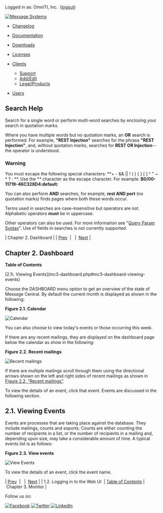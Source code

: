 Logged in as: OmniTI, Inc.  ([logout](https://support.messagesystems.com/logout.php))

[![Message Systems](https://support.messagesystems.com/images/ms-white205.png)](https://support.messagesystems.com/start.php) 

*   [Changelog](https://support.messagesystems.com/start.php?show=changelog)
*   [Documentation](https://support.messagesystems.com/docs/)
*   [Downloads](https://support.messagesystems.com/start.php)

*   [Licenses](https://support.messagesystems.com/license_summary.php)
*   <a href="">Clients</a>
    *   [Support](https://support.messagesystems.com/cs.php)
    *   [Add/Edit](https://support.messagesystems.com/edit_client.php)
    *   [Legal/Products](https://support.messagesystems.com/edit_products.php)
*   [Users](https://support.messagesystems.com/edit_customer.php)

## Search Help

Search for a single word or perform multi-word searches by enclosing your search in quotation marks.

Where you have multiple words but no quotation marks, an **OR** search is performed. For example, **"REST Injection"** searches for the phrase **"REST Injection"**, and, without quotation marks, searches for **REST OR Injection**--the operator is understood.

### Warning

You must escape the following special characters: **+ - && || ! ( ) { } [ ] ^ " ~ * ? : \**. Use the **\** character as the escape character. For example: **B0/00-11719-46C328D4\:default\:**

You can also perform **AND** searches, for example, **rest AND port** (no quotation marks) finds pages where both these words occur.

Terms used in searches are case-insensitive but operators are not. Alphabetic operators **must** be in uppercase.

Other operators can also be used. For more information see "[Query Parser Syntax](https://lucene.apache.org/core/old_versioned_docs/versions/3_0_0/queryparsersyntax.html)". Use of fields in searches is not currently supported.

| Chapter 2. Dashboard |
| [Prev](mc3-logging-in.php)  |   |  [Next](mc3-monitor.php) |

## Chapter 2. Dashboard

**Table of Contents**

<dl class="toc">

<dt>[2.1\. Viewing Events](mc3-dashboard.php#mc3-dashboard-viewing-events)</dt>

</dl>

Choose the DASHBOARD menu option to get an overview of the state of Message Central. By default the current month is displayed as shown in the following:

<a name="figure-calendar"></a>

**Figure 2.1. Calendar**

![Calendar](images/calendar.jpg)

You can also choose to view today's events or those occurring this week.

If there are any recent mailings, they are displayed on the dashboard page below the calendar as show in the following:

<a name="figure-recent-mailings"></a>

**Figure 2.2. Recent mailings**

![Recent mailings](images/recent_mailings.jpg)

If there are multiple mailings scroll through them using the directional arrows shown on the left and right sides of recent mailings as shown in [Figure 2.2, “Recent mailings”](mc3-dashboard.php#figure-recent-mailings "Figure 2.2. Recent mailings").

To view the details of an event, click that event. Events are discussed in the following section.

## 2.1. Viewing Events

Events are processes that are taking place against the database. They include mailings, counts and exports. Counts are either counting the number of recipients in a list, or the number of recipients in a mailing and, depending upon size, may take a considerable amount of time. A typical events list is as follows:

<a name="figure-view-events"></a>

**Figure 2.3. View events**

![View Events](images/recent_events.jpg)

To view the details of an event, click the event name.

| [Prev](mc3-logging-in.php)  |   |  [Next](mc3-monitor.php) |
| 1.2. Logging in to the Web UI  | [Table of Contents](index.php) |  Chapter 3. Monitor |

Follow us on:

[![Facebook](https://support.messagesystems.com/images/icon-facebook.png)](http://www.facebook.com/messagesystems) [![Twitter](https://support.messagesystems.com/images/icon-twitter.png)](http://twitter.com/#!/MessageSystems) [![LinkedIn](https://support.messagesystems.com/images/icon-linkedin.png)](http://www.linkedin.com/company/message-systems)